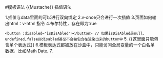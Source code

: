 
#模板语法
{{Mustache}} 插值语法

1.插值与data里面的可以进行双向绑定
2.v-once只会进行一次插值
3.页面如何输出html：v-html 指令
4.布尔特性，存在即为true

`
<button :disabled="isDisAbled"></button>
// 如果isDisAbled是null，undefined,false则disabled甚至不会被包含在渲染出来的button中
`
5. {{这里面只能包含单个表达式}}
6.模板表达式都被放在沙盒中，只能访问全局变量的一个白名单数据，比如Math Date.
7.